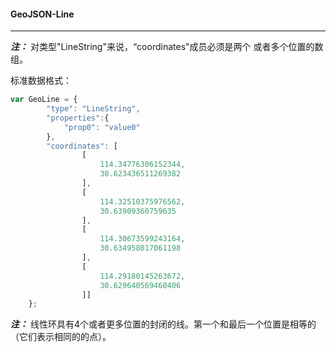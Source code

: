 #### GeoJSON-Line
------

***注：*** 对类型"LineString"来说，“coordinates"成员必须是两个
或者多个位置的数组。

标准数据格式：
```javascript
var GeoLine = {
        "type": "LineString",
        "properties":{
            "prop0": "value0"
        },
        "coordinates": [
                [
                    114.34776306152344,
                    30.623436511269382
                ],
                [
                    114.32510375976562,
                    30.63909360759635
                ],
                [
                    114.30673599243164,
                    30.634958017061198
                ],
                [
                    114.29180145263672,
                    30.629640569460406
                ]]
    };
```

***注：*** 线性环具有4个或者更多位置的封闭的线。第一个和最后一个位置是相等的（它们表示相同的的点）。